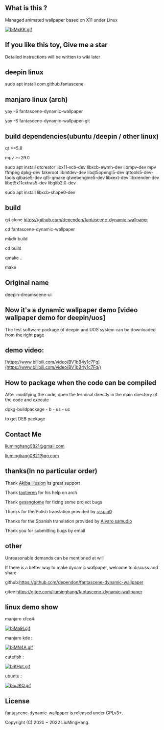 ## What is this ? 
Managed animated wallpaper based on X11 under Linux

[![biMxKK.gif](https://s4.ax1x.com/2022/02/24/biMxKK.gif)](https://imgtu.com/i/biMxKK)

## If you like this toy, Give me a star
Detailed instructions will be written to wiki later

## deepin linux 
sudo apt install com.github.fantascene

## manjaro linux (arch)
yay -S fantascene-dynamic-wallpaper

yay -S fantascene-dynamic-wallpaper-git


## build dependencies(ubuntu /deepin / other linux)
qt >=5.8

mpv >=29.0

sudo apt install qtcreator libx11-xcb-dev libxcb-ewmh-dev libmpv-dev mpv ffmpeg dpkg-dev fakeroot libmtdev-dev libqt5opengl5-dev qttools5-dev-tools qtbase5-dev qt5-qmake qtwebengine5-dev libxext-dev libxrender-dev libqt5x11extras5-dev libglib2.0-dev

sudo apt install libxcb-shape0-dev

## build
git clone https://github.com/dependon/fantascene-dynamic-wallpaper

cd fantascene-dynamic-wallpaper

mkdir build

cd build

qmake ..

make

## Original name
deepin-dreamscene-ui

## Now it's a dynamic wallpaper demo [video wallpaper demo for deepin/uos]
The test software package of deepin and UOS system can be downloaded from the right page

## demo video:
[https://www.bilibili.com/video/BV1bB4y1c7Fq](https://www.bilibili.com/video/BV1bB4y1c7Fq/)

## How to package when the code can be compiled

After modifying the code, open the terminal directly in the main directory of the code and execute 

dpkg-buildpackage - b - us - uc 

to get DEB package


## Contact Me

liuminghang0821@gmail.com

liuminghang0821@qq.com

## thanks(In no particular order)
Thank [Akiba illusion](https://github.com/AkibaIllusionLinux) its great support

Thank [taotieren](https://github.com/taotieren) for his help on arch

Thank [gesangtome](https://github.com/gesangtome) for fixing some project bugs

Thanks for the Polish translation provided by  [raspin0](https://github.com/raspin0)

Thanks for the Spanish translation provided by [Alvaro samudio](https://github.com/alvarosamudio)

Thank you for submitting bugs by email

## other

Unreasonable demands can be mentioned at will

If there is a better way to make dynamic wallpaper, welcome to discuss and share

github:https://github.com/dependon/fantascene-dynamic-wallpaper

gitee:https://gitee.com/liuminghang/fantascene-dynamic-wallpaper

## linux demo show 

manjaro xfce4:

[![biMa9I.gif](https://s4.ax1x.com/2022/02/24/biMa9I.gif)](https://imgtu.com/i/biMa9I)

manjaro kde :

[![biMN4A.gif](https://s4.ax1x.com/2022/02/24/biMN4A.gif)](https://imgtu.com/i/biMN4A)

cutefish :

[![biKHpt.gif](https://s4.ax1x.com/2022/02/24/biKHpt.gif)](https://imgtu.com/i/biKHpt)

ubuntu :

[![biuJKO.gif](https://s4.ax1x.com/2022/02/24/biuJKO.gif)](https://imgtu.com/i/biuJKO)

## License
fantascene-dynamic-wallpaper is released under GPLv3+. 

Copyright (C) 2020 ~ 2022 LiuMingHang. 
